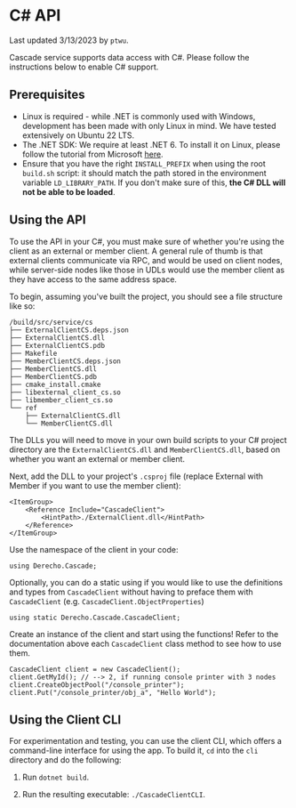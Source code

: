 # C\# API

Last updated 3/13/2023 by `ptwu`.

Cascade service supports data access with C\#. Please follow the instructions below to enable C\# support. 

## Prerequisites

- Linux is required - while .NET is commonly used with Windows, development has been made with
only Linux in mind. We have tested extensively on Ubuntu 22 LTS.
- The .NET SDK: We require at least .NET 6. To install it on Linux, please follow the tutorial
from Microsoft [here](https://learn.microsoft.com/en-us/dotnet/core/install/linux-ubuntu).
- Ensure that you have the right `INSTALL_PREFIX` when using the root `build.sh` script: it should match the path stored in the environment variable
`LD_LIBRARY_PATH`. If you don't make sure of this, <b>the C# DLL will not be able to be loaded</b>.

## Using the API

To use the API in your C\#, you must make sure of whether you're using the client as an external
or member client. A general rule of thumb is that external clients communicate via RPC, and would
be used on client nodes, while server-side nodes like those in UDLs would use the member client
as they have access to the same address space.

To begin, assuming you've built the project, you should see a file structure like so:

```
/build/src/service/cs
├── ExternalClientCS.deps.json
├── ExternalClientCS.dll
├── ExternalClientCS.pdb
├── Makefile
├── MemberClientCS.deps.json
├── MemberClientCS.dll
├── MemberClientCS.pdb
├── cmake_install.cmake
├── libexternal_client_cs.so
├── libmember_client_cs.so
└── ref
    ├── ExternalClientCS.dll
    └── MemberClientCS.dll
```

The DLLs you will need to move in your own build scripts to your C\# project directory are the
`ExternalClientCS.dll` and `MemberClientCS.dll`, based on whether you want an external or member client.

Next, add the DLL to your project's `.csproj` file (replace External with Member if you want 
to use the member client):

```
<ItemGroup>
    <Reference Include="CascadeClient">
        <HintPath>./ExternalClient.dll</HintPath>
    </Reference>
</ItemGroup>
```

Use the namespace of the client in your code:

```
using Derecho.Cascade;
```

Optionally, you can do a static using if you would like to use the definitions and types from
`CascadeClient` without having to preface them with `CascadeClient` (e.g. `CascadeClient.ObjectProperties`)

```
using static Derecho.Cascade.CascadeClient;
```

Create an instance of the client and start using the functions! Refer to the documentation
above each `CascadeClient` class method to see how to use them.

```
CascadeClient client = new CascadeClient();
client.GetMyId(); // --> 2, if running console printer with 3 nodes
client.CreateObjectPool("/console_printer");
client.Put("/console_printer/obj_a", "Hello World");
```

## Using the Client CLI

For experimentation and testing, you can use the client CLI, which offers a command-line interface
for using the app. To build it, `cd` into the `cli` directory and do the following:

1. Run `dotnet build`.

2. Run the resulting executable: `./CascadeClientCLI`.